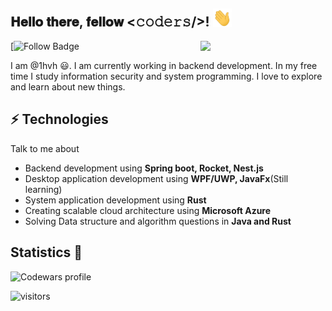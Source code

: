 <h2> 𝐇𝐞𝐥𝐥𝐨 𝐭𝐡𝐞𝐫𝐞, 𝐟𝐞𝐥𝐥𝐨𝐰 <𝚌𝚘𝚍𝚎𝚛𝚜/>! <img src="https://raw.githubusercontent.com/ABSphreak/ABSphreak/master/gifs/Hi.gif" width="30px"></h2>

<img align='right' src='https://user-images.githubusercontent.com/5713670/87202985-820dcb80-c2b6-11ea-9f56-7ec461c497c3.gif' width='200"'>

[![Follow Badge](https://img.shields.io/github/followers/1hvh?style=social) 


I am @1hvh 😃. I am currently working in backend development. In my free time I study information security and system programming. I love to explore and learn about new things.

## ⚡ Technologies
Talk to me about
- Backend development using **Spring boot, Rocket, Nest.js**
- Desktop application development using **WPF/UWP, JavaFx**(Still learning)
- System application development using **Rust**
- Creating scalable cloud architecture using **Microsoft Azure**
- Solving Data structure and algorithm questions in **Java and Rust**
## Statistics 🤔



![Codewars profile](https://www.codewars.com/users/h4x0r1337/badges/large)

![visitors](https://visitor-badge.glitch.me/badge?page_id=1hvh.1hvh)
